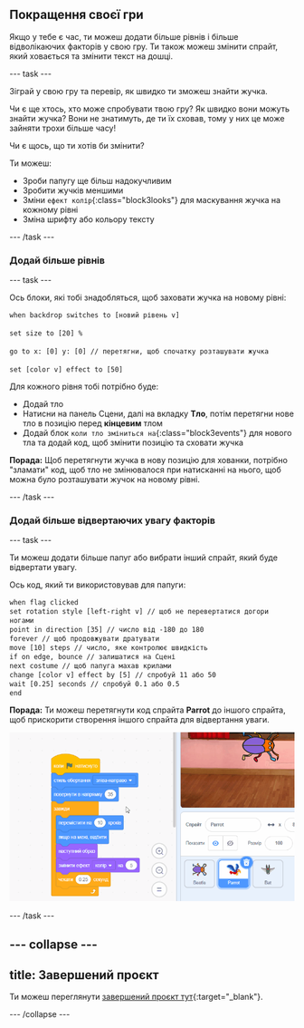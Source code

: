 ## Покращення своєї гри

Якщо у тебе є час, ти можеш додати більше рівнів і більше відволікаючих факторів у свою гру. Ти також можеш змінити спрайт, який ховається та змінити текст на дошці.

--- task ---

Зіграй у свою гру та перевір, як швидко ти зможеш знайти жучка.

Чи є ще хтось, хто може спробувати твою гру? Як швидко вони можуть знайти жучка? Вони не знатимуть, де ти їх сховав, тому у них це може зайняти трохи більше часу!

Чи є щось, що ти хотів би змінити?

Ти можеш:
- Зроби папугу ще більш надокучливим
- Зробити жучків меншими
- Зміни `ефект колір`{:class="block3looks"} для маскування жучка на кожному рівні
- Зміна шрифту або кольору тексту

--- /task ---

### Додай більше рівнів

--- task ---

Ось блоки, які тобі знадобляться, щоб заховати жучка на новому рівні:

```blocks3
when backdrop switches to [новий рівень v]

set size to [20] %

go to x: [0] y: [0] // перетягни, щоб спочатку розташувати жучка

set [color v] effect to [50]
```

Для кожного рівня тобі потрібно буде:
- Додай тло
- Натисни на панель Сцени, далі на вкладку **Тло**, потім перетягни нове тло в позицію перед **кінцевим** тлом
- Додай блок `коли тло зміниться на`{:class="block3events"} для нового тла та додай код, щоб змінити позицію та сховати жучка

**Порада:** Щоб перетягнути жучка в нову позицію для хованки, потрібно "зламати" код, щоб тло не змінювалося при натисканні на нього, щоб можна було розташувати жучок на новому рівні.

--- /task ---

### Додай більше відвертаючих увагу факторів

--- task ---

Ти можеш додати більше папуг або вибрати інший спрайт, який буде відвертати увагу.

Ось код, який ти використовував для папуги:

```blocks3
when flag clicked
set rotation style [left-right v] // щоб не перевертатися догори ногами
point in direction [35] // число від -180 до 180
forever // щоб продовжувати дратувати
move [10] steps // число, яке контролює швидкість
if on edge, bounce // залишатися на Сцені
next costume // щоб папуга махав крилами
change [color v] effect by [5] // спробуй 11 або 50
wait [0.25] seconds // спробуй 0.1 або 0.5
end
```

**Порада:** Ти можеш перетягнути код спрайта **Parrot** до іншого спрайта, щоб прискорити створення іншого спрайта для відвертання уваги.

![Перетягування коду з області Коду на інший спрайт у списку Спрайтів.](images/drag-parrot-code.gif)

--- /task ---

--- collapse ---
---
title: Завершений проєкт
---

Ти можеш переглянути [завершений проєкт тут](https://scratch.mit.edu/projects/756179915/){:target="_blank"}.

--- /collapse ---